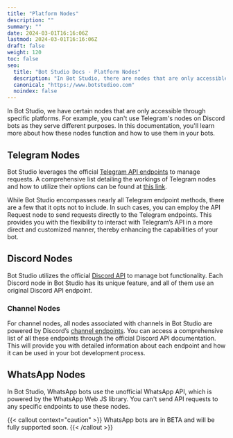 ```yaml
---
title: "Platform Nodes"
description: ""
summary: ""
date: 2024-03-01T16:16:06Z
lastmod: 2024-03-01T16:16:06Z
draft: false
weight: 120
toc: false
seo:
  title: "Bot Studio Docs - Platform Nodes"
  description: "In Bot Studio, there are nodes that are only accessible through their specific platforms. Click here to learn more."
  canonical: "https://www.botstudioo.com"
  noindex: false
---
```


In Bot Studio, we have certain nodes that are only accessible through specific platforms. For example, you can't use Telegram's nodes on Discord bots as they serve different purposes. In this documentation, you'll learn more about how these nodes function and how to use them in your bots.

## Telegram Nodes

Bot Studio leverages the official [Telegram API endpoints](https://core.telegram.org/bots/api) to manage requests. A comprehensive list detailing the workings of Telegram nodes and how to utilize their options can be found at [this link](https://core.telegram.org/bots/api#available-methods).

While Bot Studio encompasses nearly all Telegram endpoint methods, there are a few that it opts not to include. In such cases, you can employ the API Request node to send requests directly to the Telegram endpoints. This provides you with the flexibility to interact with Telegram’s API in a more direct and customized manner, thereby enhancing the capabilities of your bot.

## Discord Nodes

Bot Studio utilizes the official [Discord API](https://discord.com/developers/docs) to manage bot functionality. Each Discord node in Bot Studio has its unique feature, and all of them use an original Discord API endpoint.

### Channel Nodes

For channel nodes, all nodes associated with channels in Bot Studio are powered by Discord’s [channel endpoints](https://discord.com/developers/docs/resources/channel). You can access a comprehensive list of all these endpoints through the official Discord API documentation. This will provide you with detailed information about each endpoint and how it can be used in your bot development process.

## WhatsApp Nodes

In Bot Studio, WhatsApp bots use the unofficial WhatsApp API, which is powered by the WhatsApp Web JS library. You can't send API requests to any specific endpoints to use these nodes.

{{< callout context="caution" >}}
WhatsApp bots are in BETA and will be fully supported soon.
{{< /callout >}}
